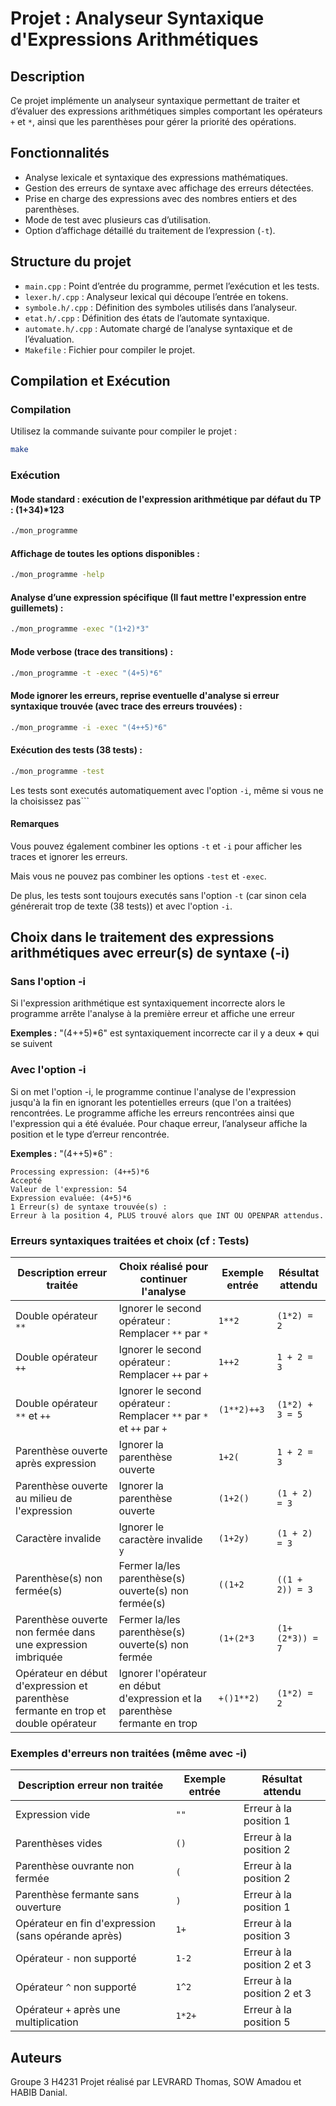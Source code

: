 # Projet : Analyseur Syntaxique d'Expressions Arithmétiques

## Description

Ce projet implémente un analyseur syntaxique permettant de traiter et d’évaluer des expressions arithmétiques simples comportant les opérateurs `+` et `*`, ainsi que les parenthèses pour gérer la priorité des opérations.

## Fonctionnalités

- Analyse lexicale et syntaxique des expressions mathématiques.
- Gestion des erreurs de syntaxe avec affichage des erreurs détectées.
- Prise en charge des expressions avec des nombres entiers et des parenthèses.
- Mode de test avec plusieurs cas d’utilisation.
- Option d’affichage détaillé du traitement de l’expression (`-t`).

## Structure du projet

- `main.cpp` : Point d’entrée du programme, permet l’exécution et les tests.
- `lexer.h/.cpp` : Analyseur lexical qui découpe l’entrée en tokens.
- `symbole.h/.cpp` : Définition des symboles utilisés dans l’analyseur.
- `etat.h/.cpp` : Définition des états de l’automate syntaxique.
- `automate.h/.cpp` : Automate chargé de l’analyse syntaxique et de l’évaluation.
- `Makefile` : Fichier pour compiler le projet.

## Compilation et Exécution

### Compilation

Utilisez la commande suivante pour compiler le projet :

```sh
make
```

### Exécution

#### Mode standard : exécution de l'expression arithmétique par défaut du TP : (1+34)*123
```sh
./mon_programme
```
#### Affichage de toutes les options disponibles :
```sh
./mon_programme -help
```

#### Analyse d’une expression spécifique (Il faut mettre l'expression entre guillemets) :
```sh
./mon_programme -exec "(1+2)*3"
```
#### Mode verbose (trace des transitions) :
```sh
./mon_programme -t -exec "(4+5)*6"
```

#### Mode ignorer les erreurs, reprise eventuelle d'analyse si erreur syntaxique trouvée (avec trace des erreurs trouvées) :
```sh
./mon_programme -i -exec "(4++5)*6"
```
#### Exécution des tests (38 tests) :
```sh
./mon_programme -test
```
Les tests sont executés automatiquement avec l'option `-i`, même si vous ne la choisissez pas```

#### Remarques

Vous pouvez également combiner les options `-t` et `-i` pour afficher les traces et ignorer les erreurs.

Mais vous ne pouvez pas combiner les options `-test` et `-exec`.

De plus, les tests sont toujours executés sans l'option `-t` (car sinon cela générerait trop de texte (38 tests)) et avec l'option `-i`. 

## Choix dans le traitement des expressions arithmétiques avec erreur(s) de syntaxe (-i)

### Sans l'option -i

Si l'expression arithmétique est syntaxiquement incorrecte alors le programme arrête l'analyse à la première erreur et affiche une erreur

**Exemples :** "(4++5)*6" est syntaxiquement incorrecte car il y a deux **+** qui se suivent

### Avec l'option -i

Si on met l'option -i, le programme continue l'analyse de l'expression jusqu'à la fin en ignorant les potentielles erreurs (que l'on a traitées) rencontrées. Le programme affiche les erreurs rencontrées ainsi que l'expression qui a été évaluée. Pour chaque erreur, l’analyseur affiche la position et le type d’erreur rencontrée.

**Exemples :** "(4++5)*6" :

```
Processing expression: (4++5)*6 
Accepté 
Valeur de l'expression: 54  
Expression evaluée: (4+5)*6 
1 Erreur(s) de syntaxe trouvée(s) : 
Erreur à la position 4, PLUS trouvé alors que INT OU OPENPAR attendus. 
```

### Erreurs syntaxiques traitées et choix (cf : Tests)

| Description erreur traitée                                       | Choix réalisé pour continuer l'analyse        | Exemple entrée        | Résultat attendu            |
|----------------------------------------------------------------|----------------------------------------|----------------|--------------------|
| Double opérateur `**`                                          | Ignorer le second opérateur : Remplacer `**` par `*`                | `1**2`         | `(1*2) = 2`        |
| Double opérateur `++`                                          | Ignorer le second opérateur : Remplacer `++` par `+`                | `1++2`         | `1 + 2 = 3`        |
| Double opérateur `**` et `++`                                  | Ignorer le second opérateur : Remplacer `**` par `*` et `++` par `+` | `(1**2)++3`   | `(1*2) + 3 = 5`   |
| Parenthèse ouverte après expression                                 | Ignorer la parenthèse ouverte         | `1+2(`         | `1 + 2 = 3`        |
| Parenthèse ouverte au milieu de l'expression       | Ignorer la parenthèse ouverte         | `(1+2()`      | `(1 + 2) = 3`     |
| Caractère invalide                                             | Ignorer le caractère invalide `y`     | `(1+2y)`      | `(1 + 2) = 3`     |
| Parenthèse(s) non fermée(s)                               | Fermer la/les parenthèse(s) ouverte(s) non fermée(s)| `((1+2`        | `((1 + 2)) = 3`   |
| Parenthèse ouverte non fermée dans une expression imbriquée  | Fermer la/les parenthèse(s) ouverte(s) non fermée | `(1+(2*3`     | `(1+(2*3)) = 7`   |
| Opérateur en début d'expression et parenthèse fermante en trop et double opérateur | Ignorer l'opérateur en début d'expression  et la parenthèse fermante en trop | `+()1**2)`     | `(1*2) = 2`        |


### Exemples d'erreurs non traitées (même avec -i)

| Description erreur non traitée                              | Exemple entrée| Résultat attendu         |
|----------------------------------------------------|----------|--------------------|
| Expression vide                                       | `""`        | Erreur à la position 1 |
| Parenthèses vides                                   | `()`       | Erreur à la position 2 |
| Parenthèse ouvrante non fermée               | `(`         | Erreur à la position 2 |
| Parenthèse fermante sans ouverture           | `)`         | Erreur à la position 1 |
| Opérateur en fin d'expression  (sans opérande après)       | `1+`       | Erreur à la position 3 |
| Opérateur `-` non supporté                           | `1-2`      | Erreur à la position 2 et 3 |
| Opérateur `^` non supporté                           | `1^2`      | Erreur à la position 2 et 3 |
| Opérateur `+` après une multiplication             | `1*2+`    | Erreur à la position 5 |

## Auteurs
Groupe 3 H4231
Projet réalisé par LEVRARD Thomas, SOW Amadou et HABIB Danial.

